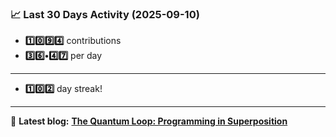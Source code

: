 <!--START_STATS-->
### 📈 Last 30 Days Activity (2025-09-10)  
- **1️⃣0️⃣9️⃣4️⃣** contributions  
- **3️⃣6️⃣•4️⃣7️⃣** per day
---
- **1️⃣0️⃣2️⃣** day streak!
---
📝 **Latest blog:** [**The Quantum Loop: Programming in Superposition**](https://andriak.com/blog/quantum-loop)
<!--END_STATS-->
